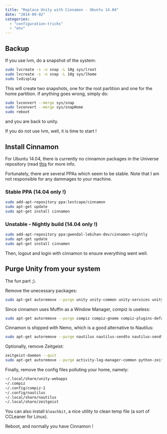 ```yaml
---
title: "Replace Unity with Cinnamon - Ubuntu 14.04"
date: "2014-09-02"
categories: 
  - "configuration-tricks"
  - "env"
---
```


## Backup

If you use lvm, do a snapshot of the system:
```bash
sudo lvcreate -s -n snap -L 10g sys/lroot
sudo lvcreate -s -n snap -L 10g sys/lhome
sudo lvdisplay
```

This will create two snapshots, one for the root partition and one for the home partition. If anything goes wrong, simply do:
```bash
sudo lvconvert --merge sys/snap
sudo lvconvert --merge sys/snapHome
sudo reboot
```
and you are back to unity.

If you do not use lvm, well, it is time to start !

## Install Cinnamon

For Ubuntu 14.04, there is currently no cinnamon packages in the Universe repository (read [this](http://www.omgubuntu.co.uk/2014/05/ubuntu-cinnamon-desktop-ppa-retired) for more info.

Fortunately, there are several PPAs which seem to be stable. Note that I am not responsible for any dammages to your machine.

### Stable PPA (14.04 only !)

```bash
sudo add-apt-repository ppa:lestcape/cinnamon
sudo apt-get update
sudo apt-get install cinnamon
```

### Unstable - Nightly build (14.04 only !)

```bash
sudo add-apt-repository ppa:gwendal-lebihan-dev/cinnamon-nightly
sudo apt-get update
sudo apt-get install cinnamon
```

Then, logout and login with cinnamon to ensure everything went well.

## Purge Unity from your system

The fun part ;).

Remove the unecessary packages:

```bash
sudo apt-get autoremove --purge unity unity-common unity-services unity-lens-* unity-scope-* unity-webapps-* gnome-control-center-unity hud libunity-core-6* libunity-misc4 libunity-webapps* appmenu-gtk appmenu-gtk3 appmenu-qt* overlay-scrollbar* activity-log-manager-control-center firefox-globalmenu thunderbird-globalmenu libufe-xidgetter0 xul-ext-unity xul-ext-webaccounts webaccounts-extension-common xul-ext-websites-integration gnome-control-center gnome-session
```

Since cinnamon uses Muffin as a Window Manager, compiz is useless:

```bash
sudo apt-get autoremove --purge compiz compiz-gnome compiz-plugins-default libcompizconfig0
```

Cinnamon is shipped with Nemo, which is a good alternative to Nautilus:
```bash
sudo apt-get autoremove --purge nautilus nautilus-sendto nautilus-sendto-empathy nautilus-share
```

Optionally, remove Zeitgeist:
```bash
zeitgeist-daemon --quit
sudo apt-get autoremove --purge activity-log-manager-common python-zeitgeist rhythmbox-plugin-zeitgeist zeitgeist zeitgeist-core zeitgeist-datahub
```

Finally, remove the config files polluting your home, namely:
```bash
~/.local/share/unity-webapps
~/.compiz
~/.config/compiz-1
~/.config/nautilus
~/.local/share/nautilus
~/.local/share/zeitgeist
```

You can also install `bleachbit`, a nice utility to clean temp file (a sort of CCLeaner for Linux).

Reboot, and normally you have Cinnamon !

